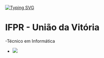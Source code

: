 [![Typing SVG](https://readme-typing-svg.demolab.com?font=Fira+Code&pause=1000&color=D2B349&background=FFFFFF00&center=true&vCenter=true&random=false&width=435&lines=Lobo-Guar%C3%A1)](https://git.io/typing-svg)



# IFPR - União da Vitória
-Técnico em Informática




- <img src="https://segredosdomundo.r7.com/wp-content/uploads/2020/02/cuca-uma-das-mais-famosas-lendas-brasileiras-6.jpg">